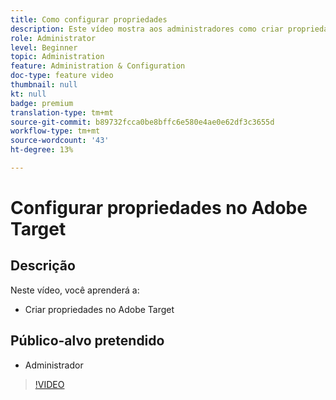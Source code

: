```yaml
---
title: Como configurar propriedades
description: Este vídeo mostra aos administradores como criar propriedades no Adobe Target.
role: Administrator
level: Beginner
topic: Administration
feature: Administration & Configuration
doc-type: feature video
thumbnail: null
kt: null
badge: premium
translation-type: tm+mt
source-git-commit: b89732fcca0be8bffc6e580e4ae0e62df3c3655d
workflow-type: tm+mt
source-wordcount: '43'
ht-degree: 13%

---
```



# Configurar propriedades no Adobe Target

## Descrição

Neste vídeo, você aprenderá a:

* Criar propriedades no Adobe Target

## Público-alvo pretendido

* Administrador

>[!VIDEO](https://video.tv.adobe.com/v/18990/?quality=12)